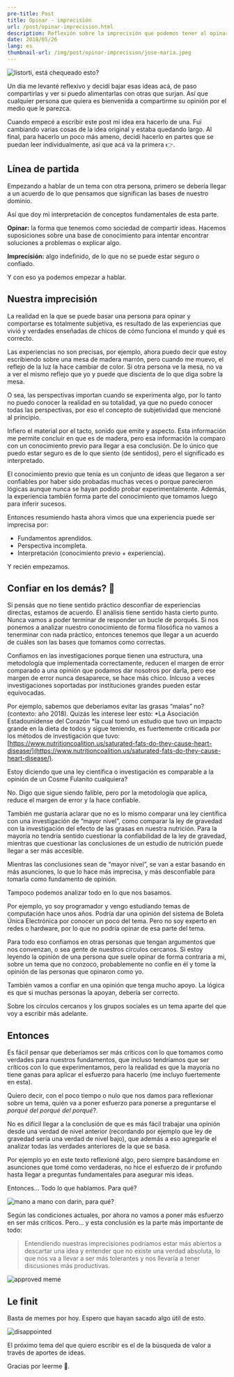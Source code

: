 ```yaml
---
pre-title: Post
title: Opinar - imprecisión
url: /post/opinar-imprecision.html
description: Reflexión sobre la imprecisión que podemos tener al opinar
date: 2018/05/26
lang: es
thumbnail-url: /img/post/opinar-imprecision/jose-maria.jpeg
---
```


![listorti, está chequeado esto?](/img/post/opinar-imprecision/jose-maria.jpeg)

Un día me levanté reflexivo y decidí bajar esas ideas acá, de paso compartirlas y ver si puedo alimentarlas con otras que surjan. Así que cualquier persona que quiera es bienvenida a compartirme su opinión por el medio que le parezca.

Cuando empecé a escribir este post mi idea era hacerlo de una. Fui cambiando varias cosas de la idea original y estaba quedando largo. Al final, para hacerlo un poco más ameno, decidí hacerlo en partes que se puedan leer individualmente, así que acá va la primera 👉.

## Línea de partida

Empezando a hablar de un tema con otra persona, primero se debería llegar a un acuerdo de lo que pensamos que significan las bases de nuestro dominio.

Así que doy mi interpretación de conceptos fundamentales de esta parte.

**Opinar:** la forma que tenemos como sociedad de compartir ideas. Hacemos suposiciones sobre una base de conocimiento para intentar encontrar soluciones a problemas o explicar algo.

**Imprecisión:** algo indefinido, de lo que no se puede estar seguro o confiado.

Y con eso ya podemos empezar a hablar.

## Nuestra imprecisión

La realidad en la que se puede basar una persona para opinar y comportarse es totalmente subjetiva, es resultado de las experiencias que vivió y verdades enseñadas de chicos de cómo funciona el mundo y qué es correcto.

Las experiencias no son precisas, por ejemplo, ahora puedo decir que estoy escribiendo sobre una mesa de madera marrón, pero cuando me muevo, el reflejo de la luz la hace cambiar de color. Si otra persona ve la mesa, no va a ver el mismo reflejo que yo y puede que discienta de lo que diga sobre la mesa.

O sea, las perspectivas importan cuando se experimenta algo, por lo tanto no puedo conocer la realidad en su totalidad, ya que no puedo conocer todas las perspectivas, por eso el concepto de subjetividad que mencioné al principio.

Infiero el material por el tacto, sonido que emite y aspecto. Esta información me permite concluir en que es de madera, pero esa información la comparo con un conocimiento previo para llegar a esa conclusión. De lo único que puedo estar seguro es de lo que siento (de sentidos), pero el significado es interpretado.

El conocimiento previo que tenía es un conjunto de ideas que llegaron a ser confiables por haber sido probadas muchas veces o porque parecieron lógicas aunque nunca se hayan podido probar experimentalmente. Además, la experiencia también forma parte del conocimiento que tomamos luego para inferir sucesos.

Entonces resumiendo hasta ahora vimos que una experiencia puede ser imprecisa por:

- Fundamentos aprendidos.
- Perspectiva incompleta.
- Interpretación (conocimiento previo + experiencia).

Y recién empezamos.

## Confiar en los demás? 🙈

Si pensás que no tiene sentido práctico desconfiar de experiencias directas, estamos de acuerdo. El análisis tiene sentido hasta cierto punto. Nunca vamos a poder terminar de responder un bucle de porqués. Si nos ponemos a analizar nuestro conocimiento de forma filosófica no vamos a tenerminar con nada práctico, entonces tenemos que llegar a un acuerdo de cuáles son las bases que tomamos como correctas.

Confiamos en las investigaciones porque tienen una estructura, una metodología que implementada correctamente, reducen el margen de error comparado a una opinión que podamos dar nosotros por darla, pero ese margen de error nunca desaparece, se hace más chico. Inlcuso a veces investigaciones soportadas por instituciones grandes pueden estar equivocadas.

Por ejemplo, sabemos que deberíamos evitar las grasas “malas” no? (contexto: año 2018). Quizás les interese leer esto: *La Asociación Estadounidense del Corazón *la cual tomó un estudio que tuvo un impacto grande en la dieta de todos y sigue teniendo, es fuertemente criticada por los métodos de investigación que tuvo: [https://www.nutritioncoalition.us/saturated-fats-do-they-cause-heart-disease/](https://www.nutritioncoalition.us/saturated-fats-do-they-cause-heart-disease/).

Estoy diciendo que una ley científica o investigación es comparable a la opinión de un Cosme Fulanito cualquiera?

No. Digo que sigue siendo falible, pero por la metodología que aplica, reduce el margen de error y la hace confiable.

También me gustaría aclarar que no es lo mismo comparar una ley científica con una investigación de “mayor nivel”, como comparar la ley de gravedad con la investigación del efecto de las grasas en nuestra nutrición. Para la mayoría no tendría sentido cuestionar la confiabilidad de la ley de gravedad, mientras que cuestionar las conclusiones de un estudio de nutrición puede llegar a ser más accesible.

Mientras las conclusiones sean de “mayor nivel”, se van a estar basando en más asunciones, lo que lo hace más imprecisa, y más desconfiable para tomarla como fundamento de opinión.

Tampoco podemos analizar todo en lo que nos basamos.

Por ejemplo, yo soy programador y vengo estudiando temas de computación hace unos años. Podría dar una opinión del sistema de Boleta Única Electrónica por conocer un poco del tema. Pero no soy experto en redes o hardware, por lo que no podría opinar de esa parte del tema.

Para todo eso confiamos en otras personas que tengan argumentos que nos convenzan, o sea gente de nuestros círculos cercanos. Si estoy leyendo la opinión de una persona que suele opinar de forma contraria a mi, sobre un tema que no conzoco, probablemente no confíe en él y tome la opinión de las personas que opinaron como yo.

También vamos a confiar en una opinión que tenga mucho apoyo. La lógica es que si muchas personas la apoyan, debería ser correcto.

Sobre los círculos cercanos y los grupos sociales es un tema aparte del que voy a escribir más adelante.

## Entonces

Es fácil pensar que deberíamos ser más críticos con lo que tomamos como verdades para nuestros fundamentos, que incluso tendríamos que ser críticos con lo que experimentamos, pero la realidad es que la mayoría no tiene ganas para aplicar el esfuerzo para hacerlo (me incluyo fuertemente en esta).

Quiero decir, con el poco tiempo o nulo que nos damos para reflexionar sobre un tema, quién va a poner esfuerzo para ponerse a preguntarse el _porqué del porqué del porqué_?.

No es difícil llegar a la conclusión de que es más fácil trabajar una opinión desde una verdad de nivel anterior (recordando por ejemplo que ley de gravedad sería una verdad de nivel bajo), que además a eso agregarle el analizar todas las verdades anteriores de la que se basa.

Por ejemplo yo en este texto reflexioné algo, pero siempre basándome en asunciones que tomé como verdaderas, no hice el esfuerzo de ir profundo hasta llegar a preguntas fundamentales para asegurar mis ideas.

Entonces… Todo lo que hablamos. Para qué?

![mano a mano con darín, para qué?](/img/post/opinar-imprecision/mano-a-mano-darin.jpeg)

Según las condiciones actuales, por ahora no vamos a poner más esfuerzo en ser más críticos. Pero… y esta conclusión es la parte más importante de todo:

> Entendiendo nuestras imprecisiones podríamos estar más abiertos a descartar una idea y entender que no existe una verdad absoluta, lo que nos va a llevar a ser más tolerantes y nos llevaría a tener discusiones más productivas.

![approved meme](/img/post/opinar-imprecision/ok.gif)

## Le finit

Basta de memes por hoy. Espero que hayan sacado algo útil de esto.

![disappointed](/img/post/opinar-imprecision/disappointed.jpeg)

El próximo tema del que quiero escribir es el de la búsqueda de valor a través de aportes de ideas.

Gracias por leerme 🙌.
